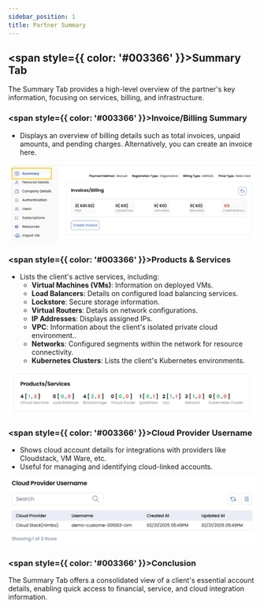 ```yaml
---
sidebar_position: 1
title: Partner Summary
---
```


## <span style={{ color: '#003366' }}>Summary Tab</span>

The Summary Tab provides a high-level overview of the partner's key information, focusing on services, billing, and infrastructure.

### <span style={{ color: '#003366' }}>Invoice/Billing Summary</span>

- Displays an overview of billing details such as total invoices, unpaid amounts, and pending charges. Alternatively, you can create an invoice here.

![Billing Summary](images/summary_1.png)

### <span style={{ color: '#003366' }}>Products & Services</span>

- Lists the client's active services, including:
    - **Virtual Machines (VMs)**: Information on deployed VMs.
    - **Load Balancers**: Details on configured load balancing services.
    - **Lockstore**: Secure storage information.
    - **Virtual Routers**: Details on network configurations.
    - **IP Addresses**: Displays assigned IPs.
    - **VPC**: Information about the client's isolated private cloud environment..
    - **Networks**: Configured segments within the network for resource connectivity.
    - **Kubernetes Clusters**: Lists the client's Kubernetes environments.

![Products & Services](images/summary_2.png)

### <span style={{ color: '#003366' }}>Cloud Provider Username</span>

- Shows cloud account details for integrations with providers like Cloudstack, VM Ware, etc.
- Useful for managing and identifying cloud-linked accounts.

![Cloud Provider Details](images/summary_3.png)

### <span style={{ color: '#003366' }}>Conclusion</span>
The Summary Tab offers a consolidated view of a client's essential account details, enabling quick access to financial, service, and cloud integration information.
